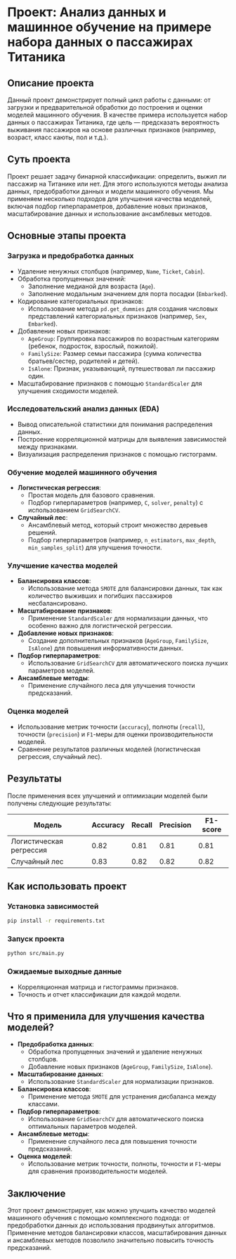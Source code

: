 # Проект: Анализ данных и машинное обучение на примере набора данных о пассажирах Титаника

## Описание проекта

Данный проект демонстрирует полный цикл работы с данными: от загрузки и предварительной обработки до построения и оценки моделей машинного обучения. В качестве примера используется набор данных о пассажирах Титаника, где цель — предсказать вероятность выживания пассажиров на основе различных признаков (например, возраст, класс каюты, пол и т.д.).

## Суть проекта

Проект решает задачу бинарной классификации: определить, выжил ли пассажир на Титанике или нет. Для этого используются методы анализа данных, предобработки данных и модели машинного обучения. Мы применяем несколько подходов для улучшения качества моделей, включая подбор гиперпараметров, добавление новых признаков, масштабирование данных и использование ансамблевых методов.

## Основные этапы проекта

### Загрузка и предобработка данных  
- Удаление ненужных столбцов (например, `Name`, `Ticket`, `Cabin`).
- Обработка пропущенных значений:
  - Заполнение медианой для возраста (`Age`).
  - Заполнение модальным значением для порта посадки (`Embarked`).
- Кодирование категориальных признаков:
  - Использование метода `pd.get_dummies` для создания числовых представлений категориальных признаков (например, `Sex`, `Embarked`).
- Добавление новых признаков:
  - `AgeGroup`: Группировка пассажиров по возрастным категориям (ребенок, подросток, взрослый, пожилой).
  - `FamilySize`: Размер семьи пассажира (сумма количества братьев/сестер, родителей и детей).
  - `IsAlone`: Признак, указывающий, путешествовал ли пассажир один.
- Масштабирование признаков с помощью `StandardScaler` для улучшения сходимости моделей.

### Исследовательский анализ данных (EDA)  
- Вывод описательной статистики для понимания распределения данных.
- Построение корреляционной матрицы для выявления зависимостей между признаками.
- Визуализация распределения признаков с помощью гистограмм.

### Обучение моделей машинного обучения  
- **Логистическая регрессия**:
  - Простая модель для базового сравнения.
  - Подбор гиперпараметров (например, `C`, `solver`, `penalty`) с использованием `GridSearchCV`.
- **Случайный лес**:
  - Ансамблевый метод, который строит множество деревьев решений.
  - Подбор гиперпараметров (например, `n_estimators`, `max_depth`, `min_samples_split`) для улучшения точности.

### Улучшение качества моделей  
- **Балансировка классов**:
  - Использование метода `SMOTE` для балансировки данных, так как количество выживших и погибших пассажиров несбалансировано.
- **Масштабирование признаков**:
  - Применение `StandardScaler` для нормализации данных, что особенно важно для логистической регрессии.
- **Добавление новых признаков**:
  - Создание дополнительных признаков (`AgeGroup`, `FamilySize`, `IsAlone`) для повышения информативности данных.
- **Подбор гиперпараметров**:
  - Использование `GridSearchCV` для автоматического поиска лучших параметров моделей.
- **Ансамблевые методы**:
  - Применение случайного леса для улучшения точности предсказаний.

### Оценка моделей  
- Использование метрик точности (`accuracy`), полноты (`recall`), точности (`precision`) и `F1`-меры для оценки производительности моделей.
- Сравнение результатов различных моделей (логистическая регрессия, случайный лес).

## Результаты

После применения всех улучшений и оптимизации моделей были получены следующие результаты:

| Модель | Accuracy | Recall | Precision | F1-score |
|--------|---------|--------|-----------|----------|
| Логистическая регрессия | 0.82 | 0.81 | 0.81 | 0.81 |
| Случайный лес | 0.83 | 0.82 | 0.82 | 0.82 |

## Как использовать проект

### Установка зависимостей  
```bash
pip install -r requirements.txt
```

### Запуск проекта  
```bash
python src/main.py
```

### Ожидаемые выходные данные  
- Корреляционная матрица и гистограммы признаков.
- Точность и отчет классификации для каждой модели.

## Что я применила для улучшения качества моделей?

- **Предобработка данных**:
  - Обработка пропущенных значений и удаление ненужных столбцов.
  - Добавление новых признаков (`AgeGroup`, `FamilySize`, `IsAlone`).
- **Масштабирование данных**:
  - Использование `StandardScaler` для нормализации признаков.
- **Балансировка классов**:
  - Применение метода `SMOTE` для устранения дисбаланса между классами.
- **Подбор гиперпараметров**:
  - Использование `GridSearchCV` для автоматического поиска оптимальных параметров моделей.
- **Ансамблевые методы**:
  - Применение случайного леса для повышения точности предсказаний.
- **Оценка моделей**:
  - Использование метрик точности, полноты, точности и `F1`-меры для сравнения производительности моделей.

## Заключение

Этот проект демонстрирует, как можно улучшить качество моделей машинного обучения с помощью комплексного подхода: от предобработки данных до использования продвинутых алгоритмов. Применение методов балансировки классов, масштабирования данных и ансамблевых методов позволило значительно повысить точность предсказаний.

